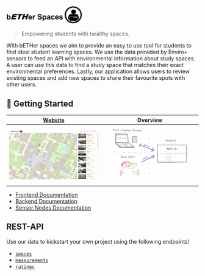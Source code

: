 <img src= "https://github.com/jogasser/bETHer-Spaces/blob/master/docs/Logo.png" width=40% height=40%>

> Empowering students with healthy spaces.

With bETHer spaces we aim to provide an easy to use tool for students to find ideal student learning spaces.
We use the data provided by Enviro+ sensors to feed an API with environmental information about study spaces.
A user can use this data to find a study space that matches their exact environmental preferences.
Lastly, our application allows users to review existing spaces and add new spaces to share their favourite spots with other users.

## 🚀 Getting Started
|          [Website](https://spaces.tenderribs.cc)           |                                             Overview                                             |
| :--------------------------------------------------------: | :----------------------------------------------------------------------------------------------: |
| [![Scrot](./docs/scrot.png)](https://spaces.tenderribs.cc) | [![overview](./docs/architecture-overview.png)](https://dbdiagram.io/d/63173da40911f91ba5473ff1) |


- [Frontend Documentation](./docs/frontend.md)
- [Backend Documentation](./docs/backend.md)
- [Sensor Nodes Documentation](./docs/SensorNodes.md)

## REST-API

Use our data to kickstart your own project using the following endpoints!

- [`spaces`](https://bether.tenderribs.cc/api/spaces)
- [`measurements`](https://bether.tenderribs.cc/api/measurements)
- [`ratings`](https://bether.tenderribs.cc/api/ratings)

